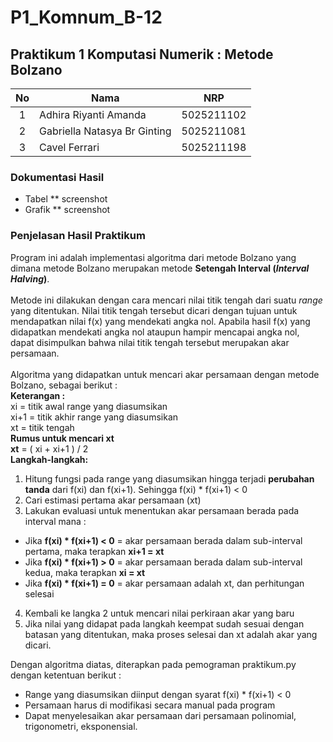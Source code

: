 # P1_Komnum_B-12
## Praktikum 1 Komputasi Numerik : Metode Bolzano

| **No** | **Nama** | **NRP** | 
| :-------------: | ------------- | :---------: |
| 1 | Adhira Riyanti Amanda  | 5025211102 | 
| 2 | Gabriella Natasya Br Ginting | 5025211081 |
| 3 | Cavel Ferrari | 5025211198 |

### **Dokumentasi Hasil**
- Tabel
** screenshot
- Grafik 
** screenshot

### **Penjelasan Hasil Praktikum**
Program ini adalah implementasi algoritma dari metode Bolzano yang dimana metode Bolzano merupakan metode **Setengah Interval (*Interval Halving*)**.<br><br>
Metode ini dilakukan dengan cara mencari nilai titik tengah dari suatu *range* yang ditentukan. Nilai titik tengah tersebut dicari dengan tujuan untuk mendapatkan nilai f(x) yang mendekati angka nol. Apabila hasil f(x) yang didapatkan mendekati angka nol ataupun hampir mencapai angka nol, dapat disimpulkan bahwa nilai titik tengah tersebut merupakan akar persamaan.<br><br>
Algoritma yang didapatkan untuk mencari akar persamaan dengan metode Bolzano, sebagai berikut : <br>
**Keterangan :** <br>
xi = titik awal range yang diasumsikan<br>
xi+1 = titik akhir range yang diasumsikan<br>
xt = titik tengah <br>
**Rumus untuk mencari xt**<br>
**xt** = ( xi + xi+1 ) / 2<br>
**Langkah-langkah:**<br>

1. Hitung fungsi pada range yang diasumsikan hingga terjadi **perubahan tanda** dari f(xi) dan f(xi+1). Sehingga f(xi) * f(xi+1) < 0
2. Cari estimasi pertama akar persamaan (xt)
3. Lakukan evaluasi untuk menentukan akar persamaan berada pada interval mana :
- Jika **f(xi) * f(xi+1) < 0** = akar persamaan berada dalam sub-interval pertama, maka terapkan **xi+1 = xt**
- Jika **f(xi) * f(xi+1) > 0** = akar persamaan berada dalam sub-interval kedua, maka terapkan **xi = xt**
- Jika **f(xi) * f(xi+1) = 0** = akar persamaan adalah xt, dan perhitungan selesai
4. Kembali ke langka 2 untuk mencari nilai perkiraan akar yang baru
5. Jika nilai yang didapat pada langkah keempat sudah sesuai dengan batasan yang ditentukan, maka proses selesai dan xt adalah akar yang dicari.

Dengan algoritma diatas, diterapkan pada pemograman praktikum.py dengan ketentuan berikut :
- Range yang diasumsikan diinput dengan syarat f(xi) * f(xi+1) < 0
- Persamaan harus di modifikasi secara manual pada program
- Dapat menyelesaikan akar persamaan dari persamaan polinomial, trigonometri, eksponensial.






